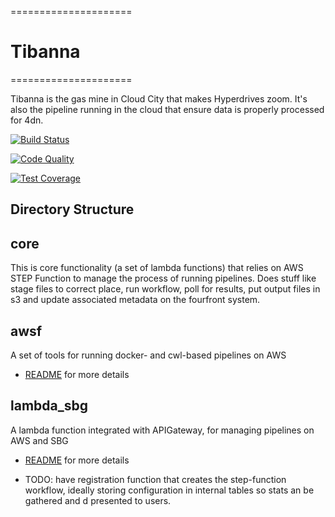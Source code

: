 =====================
# Tibanna
=====================

Tibanna is the gas mine in Cloud City that makes Hyperdrives zoom.  It's also the pipeline running in the cloud that ensure data is properly processed for 4dn.

[![Build Status](https://travis-ci.org/4dn-dcic/tibanna.svg?branch=master)](https://travis-ci.org/4dn-dcic/tibanna)

[![Code Quality](https://api.codacy.com/project/badge/Grade/d2946b5bc0704e5c9a4893426a7e0314)](https://www.codacy.com/app/4dn/tibanna?utm_source=github.com&amp;utm_medium=referral&amp;utm_content=4dn-dcic/tibanna&amp;utm_campaign=Badge_Grade)

[![Test Coverage](https://api.codacy.com/project/badge/Coverage/d2946b5bc0704e5c9a4893426a7e0314)](https://www.codacy.com/app/4dn/tibanna?utm_source=github.com&amp;utm_medium=referral&amp;utm_content=4dn-dcic/tibanna&amp;utm_campaign=Badge_Coverage)

## Directory Structure

## core
This is core functionality (a set of lambda functions) that relies on AWS STEP Function to manage the process of running pipelines.  Does stuff like stage files to correct place, run workflow, poll for results, put output files in s3 and update associated metadata on the fourfront system.


## awsf
A set of tools for running docker- and cwl-based pipelines on AWS
* [README](awsf/README.md) for more details

## lambda_sbg
A lambda function integrated with APIGateway, for managing pipelines on AWS and SBG
* [README](lambda_sbg/README.md) for more details

* TODO: have registration function that creates the step-function workflow, ideally storing
  configuration in internal tables so stats an be gathered and d presented to users. 
